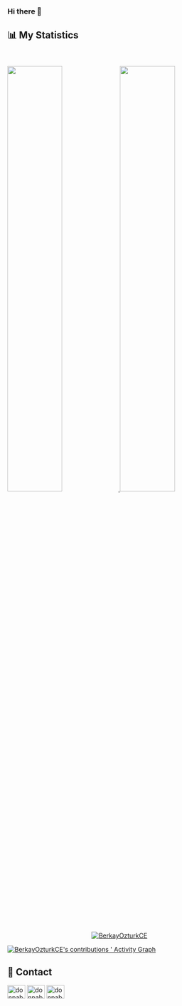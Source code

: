 ### Hi there 👋

<!--
**BerkayOzturkCE/BerkayOzturkCE** is a ✨ _special_ ✨ repository because its `README.md` (this file) appears on your GitHub profile.

Here are some ideas to get you started:

- 🔭 I’m currently working on ...
- 🌱 I’m currently learning ...
- 👯 I’m looking to collaborate on ...
- 🤔 I’m looking for help with ...
- 💬 Ask me about ...
- 📫 How to reach me: ...
- 😄 Pronouns: ...
- ⚡ Fun fact: ...
-->


## 📊 My Statistics

<br/>
<p align="left">
  <a href="https://github.com/BerkayOzturkCE">
  <img width="49.5%" src="https://github-readme-stats.vercel.app/api?username=BerkayOzturkCE&show_icons=true&theme=gruvbox&hide_border=true" />
    <img width="49.5%" src="https://github-readme-streak-stats.herokuapp.com/?user=BerkayOzturkCE&theme=gruvbox&hide_border=true" />
  </a>
</p>

<p align="center">  <a href="https://github.com/BerkayOzturkCE">
<img align="center"
    src="https://github-readme-stats.vercel.app/api/top-langs?username=BerkayOzturkCE&show_icons=true&locale=en&&theme=gruvbox&bg_color=282828&hide_border=true&line=d1a01f&point=c58545&layout=compact"
    alt="BerkayOzturkCE" 
    /> </a></p>

[![BerkayOzturkCE's contributions ' Activity Graph](https://activity-graph.herokuapp.com/graph?username=BerkayOzturkCE&custom_title=BerkayOzturkCE's%20Contribution%20Graph&theme=gruvbox&bg_color=282828&hide_border=true&line=d1a01f&point=c58545)](https://github.com/BerkayOzturkCE)


## 📌 Contact
<p>
<a href="https://www.linkedin.com/in/broztrk/" target="blank"><img align="center" src="https://raw.githubusercontent.com/rahuldkjain/github-profile-readme-generator/master/src/images/icons/Social/linked-in-alt.svg" alt="donpablonow" height="30" width="40" /></a>
<a href="https://www.instagram.com/brky_oztrk/" target="blank"><img align="center" src="https://raw.githubusercontent.com/rahuldkjain/github-profile-readme-generator/master/src/images/icons/Social/instagram.svg" alt="donpablonow" height="30" width="40" /></a>
<a href="https://twitter.com/BerkayOzturkCE" target="blank"><img align="center" src="https://raw.githubusercontent.com/rahuldkjain/github-profile-readme-generator/master/src/images/icons/Social/twitter.svg" alt="donpablonow" height="30" width="40" /></a>

</p>
